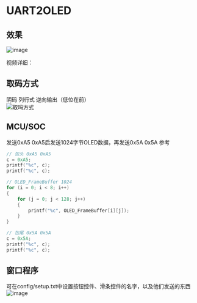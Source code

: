 # UART2OLED
## 效果
![image](https://github.com/Lv129/Tool/assets/48917882/c6a7a032-944e-402d-86ef-6cbe7a674b55)

视频详细：

## 取码方式
阴码 列行式 逆向输出（低位在前）<br/>
![取吗方式](https://github.com/Lv129/Tool/assets/48917882/32994842-ef2d-4ba8-9d32-7a3bdceaa254)

## MCU/SOC
发送0xA5 0xA5后发送1024字节OLED数据，再发送0x5A 0x5A
参考
```c
// 包头 0xA5 0xA5
c = 0xA5;
printf("%c", c);
printf("%c", c);

// OLED_FrameBuffer 1024
for (i = 0; i < 8; i++)
{
    for (j = 0; j < 128; j++)
    {
        printf("%c", OLED_FrameBuffer[i][j]);
    }
}

// 包尾 0x5A 0x5A
c = 0x5A;
printf("%c", c);
printf("%c", c);
```

## 窗口程序
可在config/setup.txt中设置按钮控件、滑条控件的名字，以及他们发送的东西
![image](https://github.com/Lv129/Tool/assets/48917882/a0473f7d-c447-41c4-9a56-9066d2f25044)
